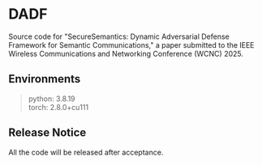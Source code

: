 # DADF
Source code for "SecureSemantics: Dynamic Adversarial Defense Framework for Semantic Communications," a paper submitted to the IEEE Wireless Communications and Networking Conference (WCNC) 2025.

## Environments
> python: 3.8.19<br>
> torch: 2.8.0+cu111<br>

## Release Notice
All the code will be released after acceptance.
